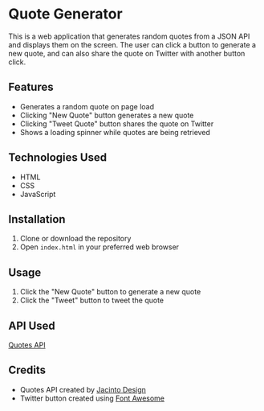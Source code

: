 # Quote Generator

This is a web application that generates random quotes from a JSON API and displays them on the screen. The user can click a button to generate a new quote, and can also share the quote on Twitter with another button click.

## Features

- Generates a random quote on page load
- Clicking "New Quote" button generates a new quote
- Clicking "Tweet Quote" button shares the quote on Twitter
- Shows a loading spinner while quotes are being retrieved

## Technologies Used

- HTML
- CSS
- JavaScript

## Installation

1. Clone or download the repository
2. Open `index.html` in your preferred web browser

## Usage

1. Click the "New Quote" button to generate a new quote
2. Click the "Tweet" button to tweet the quote

## API Used

[Quotes API](https://jacintodesign.github.io/quotes-api/data/quotes.json)

## Credits

- Quotes API created by [Jacinto Design](https://jacintodesign.github.io/quotes-api/)
- Twitter button created using [Font Awesome](https://fontawesome.com/)

